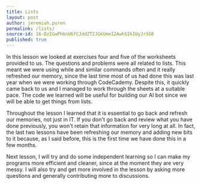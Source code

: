 ```yaml
---
title: Lists
layout: post
author: jeremiah.puren
permalink: /lists/
source-id: 16-DzIGwPhbnU6fCJddZT2JGkUmeI2AwhSIkIUyJrSG0
published: true
---
```

In this lesson we looked at exercises four and five of the worksheets provided to us. The questions and problems were all related to lists. This meant we were using while and similar commands often and it really refreshed our memory, since the last time most of us had done this was last year when we were working through CodeCademy. Despite this, it quickly came back to us and I managed to work through the sheets at a suitable pace. The code we learned will be useful for building our AI bot since we will be able to get things from lists.

Throughout the lesson I learned that it is essential to go back and refresh our memories, not just in IT. If you don't go back and review what you have done previously, you won't retain that information for very long at all. In fact, the last two lessons have been refreshing our memory and adding new bits to it because, as I said before, this is the first time we have done this in a few months.

Next lesson, I will try and do some independent learning so I can make my programs more efficient and cleaner, since at the moment they are very messy. I will also try and get more involved in the lesson by asking more questions and generally contributing more to discussions.

